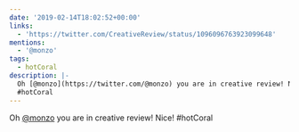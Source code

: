 ```yaml
---
date: '2019-02-14T18:02:52+00:00'
links:
  - 'https://twitter.com/CreativeReview/status/1096096763923099648'
mentions:
  - '@monzo'
tags:
  - hotCoral
description: |-
  Oh [@monzo](https://twitter.com/@monzo) you are in creative review! Nice!
  #hotCoral
---
```

Oh [@monzo](https://twitter.com/@monzo) you are in creative review! Nice!
#hotCoral 
